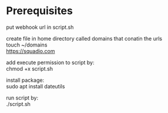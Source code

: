# Prerequisites
put webhook url in script.sh <br />

create file in home directory called domains that conatin the urls <br />
touch ~/domains <br />
https://squadio.com <br />

add execute permission to script by: <br />
chmod +x script.sh <br />

install package: <br />
 sudo apt install dateutils <br />

run script by: <br />
./script.sh
